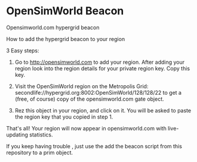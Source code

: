 # OpenSimWorld Beacon

Opensimworld.com hypergrid beacon

How to add the hypergrid beacon to your region

3 Easy steps:

1)  Go to http://opensimworld.com to add your region. After adding your region look into the region details for your private region key. Copy this key.

2)  Visit the OpenSimWorld region on the Metropolis Grid: secondlife://hypergrid.org:8002:OpenSimWorld/128/128/22 to get  a (free, of course) copy of the opensimworld.com gate object. 

3) Rez this object in your region, and click on it. You will be asked to paste the region key that you copied in step 1.

That's all! Your region will now appear in opensimworld.com with live-updating statistics. 


If you keep having trouble , just use the add the beacon script from this repository to a prim object. 
